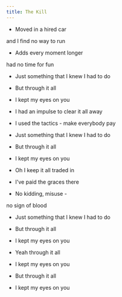 ```yaml
---
title: The Kill
---
```




- Moved in a hired car

and I find no way to run

- Adds every moment longer

had no time for fun

- Just something that I knew I had to do

- But through it all

- I kept my eyes on you



- I had an impulse to clear it all away

- I used the tactics - make everybody pay

- Just something that I knew I had to do

- But through it all

- I kept my eyes on you



- Oh I keep it all traded in

- I've paid the graces there

- No kidding, misuse -

no sign of blood



- Just something that I knew I had to do

- But through it all

- I kept my eyes on you

- Yeah through it all

- I kept my eyes on you

- But through it all

- I kept my eyes on you







